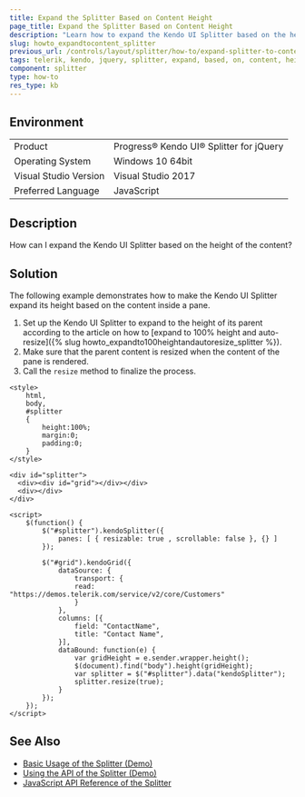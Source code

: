 ```yaml
---
title: Expand the Splitter Based on Content Height
page_title: Expand the Splitter Based on Content Height
description: "Learn how to expand the Kendo UI Splitter based on the height of the content."
slug: howto_expandtocontent_splitter
previous_url: /controls/layout/splitter/how-to/expand-splitter-to-content
tags: telerik, kendo, jquery, splitter, expand, based, on, content, height  
component: splitter
type: how-to
res_type: kb
---
```


## Environment

<table>
 <tr>
  <td>Product</td>
  <td>Progress® Kendo UI® Splitter for jQuery</td>
 </tr>
 <tr>
  <td>Operating System</td>
  <td>Windows 10 64bit</td>
 </tr>
 <tr>
  <td>Visual Studio Version</td>
  <td>Visual Studio 2017</td>
 </tr>
 <tr>
  <td>Preferred Language</td>
  <td>JavaScript</td>
 </tr>
</table>

## Description

How can I expand the Kendo UI Splitter based on the height of the content?

## Solution

The following example demonstrates how to make the Kendo UI Splitter expand its height based on the content inside a pane.

1. Set up the Kendo UI Splitter to expand to the height of its parent according to the article on how to [expand to 100% height and auto-resize]({% slug howto_expandto100heightandautoresize_splitter %}).
2. Make sure that the parent content is resized when the content of the pane is rendered.
3. Call the `resize` method to finalize the process.

```dojo
<style>
    html,
    body,
    #splitter
    {
        height:100%;
        margin:0;
        padding:0;
    }
</style>

<div id="splitter">
  <div><div id="grid"></div></div>
  <div></div>
</div>

<script>
    $(function() {
        $("#splitter").kendoSplitter({
            panes: [ { resizable: true , scrollable: false }, {} ]
        });

        $("#grid").kendoGrid({
            dataSource: {
                transport: {
                read: "https://demos.telerik.com/service/v2/core/Customers"
                }
            },
            columns: [{
                field: "ContactName",
                title: "Contact Name",
            }],
            dataBound: function(e) {
                var gridHeight = e.sender.wrapper.height();
                $(document).find("body").height(gridHeight);
                var splitter = $("#splitter").data("kendoSplitter");
                splitter.resize(true);
            }
        });
    });
</script>
```

## See Also

* [Basic Usage of the Splitter (Demo)](https://demos.telerik.com/kendo-ui/splitter/index)
* [Using the API of the Splitter (Demo)](https://demos.telerik.com/kendo-ui/splitter/api)
* [JavaScript API Reference of the Splitter](/api/javascript/ui/splitter)
